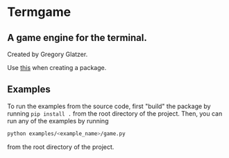 # Termgame

## A game engine for the terminal.

Created by Gregory Glatzer.

Use [this](https://towardsdatascience.com/how-to-build-your-first-python-package-6a00b02635c9) when creating a package.

## Examples

To run the examples from the source code, first "build" the package by running `pip install .` from the root directory of the project. Then, you can run any of the examples by running

```bash
python examples/<example_name>/game.py
```

from the root directory of the project.
